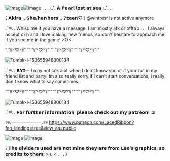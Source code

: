 ![image](https://github.com/OceansBlessing/OceansBlessing/assets/173688831/03af319e-09cd-41b8-b65f-7167134f69c1)![image](https://github.com/OceansBlessing/OceansBlessing/assets/173688831/66db6b5a-dd23-4912-866e-7fa01082d695)
. . . ‧₊˚. 𝗔 𝗣𝗲𝗮𝗿𝗹 𝗹𝗼𝘀𝘁 𝗮𝘁 𝘀𝗲𝗮 ‧₊˚. . .

  ꒰ 𝗔𝗸𝗶𝗿𝗮 ,, 𝗦𝗵𝗲/𝗵𝗲𝗿/𝗵𝗲𝗿𝘀 ,, 𝟳𝘁𝗲𝗲𝗻♡ ꒱
@wintresr is not active anymore

 . ۫ ꣑ৎ   .  Whisp me if you have a message! I am mostly afk or offtab . . . I always accept c+h and I love making new friends, so don't hesitate to approach me if you see me in the game! >O<

︶꒦꒷♡꒷꒦︶︶꒦꒷♡꒷꒦︶︶꒦꒷♡꒷꒦︶︶꒦꒷♡꒷꒦︶

![Tumblr-l-153655948800184](https://github.com/OceansBlessing/OceansBlessing/assets/173688831/e5e7e4f0-4c4a-4fdf-822d-e53c742314a0)


  . ۫ ꣑ৎ   .  𝗕𝗬𝗜— I may not talk alot when I don't know you or if your not in my friend list and party! Im also really sorry if I can't start conversations, I really don't know what to say sometimes. 

︶꒦꒷♡꒷꒦︶︶꒦꒷♡꒷꒦︶︶꒦꒷♡꒷꒦︶︶꒦꒷♡꒷꒦︶

 ![Tumblr-l-153655948800184](https://github.com/OceansBlessing/OceansBlessing/assets/173688831/e5e7e4f0-4c4a-4fdf-822d-e53c742314a0)


  . ۫ ꣑ৎ   .  𝗙𝗼𝗿 𝗳𝘂𝗿𝘁𝗵𝗲𝗿 𝗶𝗻𝗳𝗼𝗿𝗺𝗮𝘁𝗶𝗼𝗻, 𝗽𝗹𝗲𝗮𝘀𝗲 𝗰𝗵𝗲𝗰𝗸 𝗼𝘂𝘁 𝗺𝘆 𝗽𝗮𝘁𝗿𝗲𝗼𝗻! :𝟯 

୨୧. ⎯⎯⎯⎯⎯⎯⎯⎯⎯⎯⎯⎯⎯⎯⎯⎯ .୨୧ https://www.patreon.com/LacedRibbon?fan_landing=true&view_as=public

![image](https://github.com/OceansBlessing/OceansBlessing/assets/173688831/48c170d1-55d7-4e64-a479-9ff09d4a42e3)
![image](https://github.com/OceansBlessing/OceansBlessing/assets/173688831/9a1dfbf2-c11e-4b7b-8c10-cc59aa07337b)

꒰ 𝗧𝗵𝗲 𝗱𝗶𝘃𝗶𝗱𝗲𝗿𝘀 𝘂𝘀𝗲𝗱 𝗮𝗿𝗲 𝗻𝗼𝘁 𝗺𝗶𝗻𝗲 𝘁𝗵𝗲𝘆
𝗮𝗿𝗲 𝗳𝗿𝗼𝗺 𝗟𝗲𝗼'𝘀 𝗴𝗿𝗮𝗽𝗵𝗶𝗰𝘀, 𝘀𝗼 𝗰𝗿𝗲𝗱𝗶𝘁𝘀 𝘁𝗼 𝘁𝗵𝗲𝗺! > u < . . . ꒱

